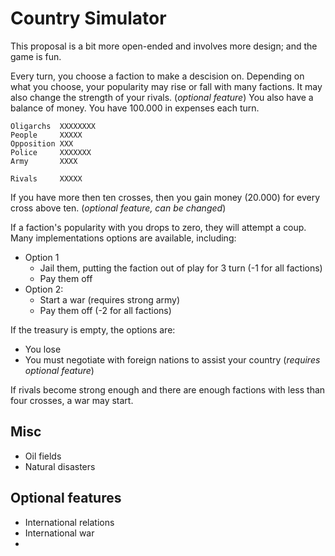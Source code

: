 # Country Simulator

This proposal is a bit more open-ended and involves more design; and the game is fun.

Every turn, you choose a faction to make a descision on. Depending on what you choose, your popularity may rise or fall with many factions.
It may also change the strength of your rivals. (*optional feature*) You also have a balance of money. You have 100.000 in expenses each turn.

``` 
Oligarchs  XXXXXXXX
People     XXXXX
Opposition XXX
Police     XXXXXXX
Army       XXXX

Rivals     XXXXX
```

If you have more then ten crosses, then you gain money (20.000) for every cross above ten. (*optional feature, can be changed*)

If a faction's popularity with you drops to zero, they will attempt a coup. Many implementations options are available, including:
 - Option 1
   - Jail them, putting the faction out of play for 3 turn (-1 for all factions)
   - Pay them off
 - Option 2:
   - Start a war (requires strong army)
   - Pay them off (-2 for all factions)

If the treasury is empty, the options are:
 - You lose
 - You must negotiate with foreign nations to assist your country (*requires optional feature*)

If rivals become strong enough and there are enough factions with less than four crosses, a war may start.

## Misc
 - Oil fields
 - Natural disasters

## Optional features
 - International relations
 - International war
 - 
